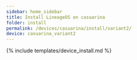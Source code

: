 ```yaml
---
sidebar: home_sidebar
title: Install LineageOS on casuarina
folder: install
permalink: /devices/casuarina/install/variant2/
device: casuarina_variant2
---
```

{% include templates/device_install.md %}
